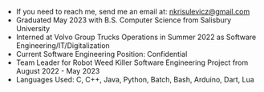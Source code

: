 - If you need to reach me, send me an email at: nkrisulevicz@gmail.com
- Graduated May 2023 with B.S. Computer Science from Salisbury University
- Interned at Volvo Group Trucks Operations in Summer 2022 as Software Engineering/IT/Digitalization
- Current Software Engineering Position: Confidential
- Team Leader for Robot Weed Killer Software Engineering Project from August 2022 - May 2023
- Languages Used: C, C++, Java, Python, Batch, Bash, Arduino, Dart, Lua

<!---
nickkrisulevicz/nickkrisulevicz is a ✨ special ✨ repository because its `README.md` (this file) appears on your GitHub profile.
You can click the Preview link to take a look at your changes.
--->
